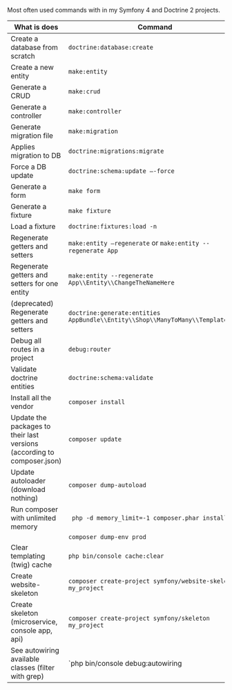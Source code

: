 Most often used commands with in my Symfony 4 and Doctrine 2 projects.


| What is does  |  Command |   
|---|---|
|Create a database from scratch|`doctrine:database:create`|
|Create a new entity|`make:entity`|
|Generate a CRUD|`make:crud`|
| Generate a controller | `make:controller`|
|Generate migration file |`make:migration`|
| Applies migration to DB | `doctrine:migrations:migrate`|
| Force a DB update | `doctrine:schema:update –-force ` |
| Generate a form | `make form` |
| Generate a fixture | `make fixture`|
| Load a fixture | `doctrine:fixtures:load -n`|
| Regenerate getters and setters | `make:entity –regenerate` or `make:entity --regenerate App` |
| Regenerate getters and setters for one entity| `make:entity --regenerate App\\Entity\\ChangeTheNameHere`|
| (deprecated) Regenerate getters and setters | `doctrine:generate:entities AppBundle\\Entity\\Shop\\ManyToMany\\TemplateMenu` |
| Debug all routes in  a project | `debug:router` |
| Validate doctrine entities | `doctrine:schema:validate`|
| Install all the vendor | `composer install`|
| Update the packages to their last versions (according to composer.json) | `composer update`|
| Update autoloader (download nothing) | `composer dump-autoload`|
| Run composer with unlimited memory | ` php -d memory_limit=-1 composer.phar install` |
| | `composer dump-env prod` |
| Clear templating (twig) cache | `php bin/console cache:clear`|
| Create website-skeleton |`composer create-project symfony/website-skeleton my_project`|
| Create skeleton (microservice, console app, api) | `composer create-project symfony/skeleton my_project` |
| See autowiring available classes (filter with grep)  | `php bin/console debug:autowiring | grep 'serviceName' ` |
